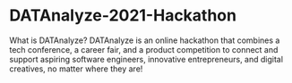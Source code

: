 # DATAnalyze-2021-Hackathon
What is DATAnalyze? DATAnalyze is an online hackathon that combines a tech conference, a career fair, and a product competition to connect and support aspiring software engineers, innovative entrepreneurs, and digital creatives, no matter where they are! 
